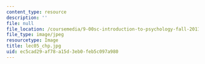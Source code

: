 ```yaml
---
content_type: resource
description: ''
file: null
file_location: /coursemedia/9-00sc-introduction-to-psychology-fall-2011/ec5cad29af78a15d3eb0feb5c097a980_lec05_chp.jpg
file_type: image/jpeg
resourcetype: Image
title: lec05_chp.jpg
uid: ec5cad29-af78-a15d-3eb0-feb5c097a980
---
```

